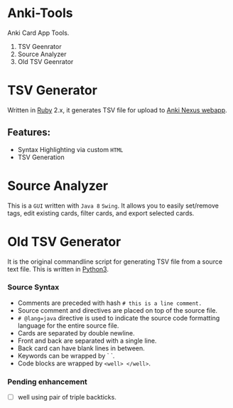 # Anki-Tools
Anki Card App Tools.  

1. TSV Geenrator
2. Source Analyzer
3. Old TSV Geenrator



TSV Generator
=============

Written in [Ruby](https://www.ruby-lang.org) 2.x, it generates TSV file for upload to [Anki Nexus webapp](https://api.ankiapp.com/nexus/).

Features:
---------
- Syntax Highlighting via custom `HTML`
- TSV Generation


Source Analyzer
===============

This is a `GUI` written with `Java 8` `Swing`.  It allows you to easily set/remove tags, edit existing cards, filter cards, and export selected cards.


Old TSV Generator
=================
It is the original commandline script for generating TSV file from a source text file.  This is written in [Python3](https://www.python.org/download/releases/3.0/).


### Source Syntax

- Comments are preceded with hash `# this is a line comment.`
- Source comment and directives are placed on top of the source file.
- `# @lang=java` directive is used to indicate the source code formatting language for the entire source file.
- Cards are separated by double newline.  
- Front and back are separated with a single line.  
- Back card can have blank lines in between.
- Keywords can be wrapped by \` \`.
- Code blocks are wrapped by `<well> </well>`.


### Pending enhancement
- [ ] well using pair of triple backticks.




